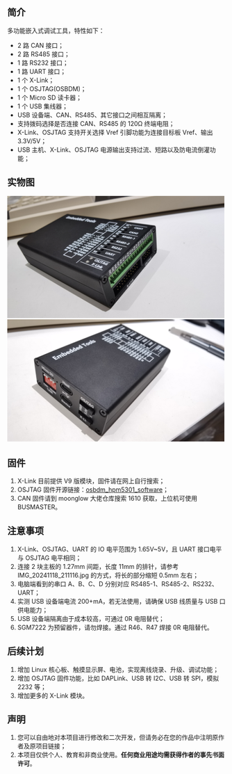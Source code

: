 ## 简介
多功能嵌入式调试工具，特性如下：
* 2 路 CAN 接口；
* 2 路 RS485 接口；
* 1 路 RS232 接口；
* 1 路 UART 接口；
* 1 个 X-Link；
* 1 个 OSJTAG(OSBDM)；
* 1 个 Micro SD 读卡器；
* 1 个 USB 集线器；
* USB 设备端、CAN、RS485、其它接口之间相互隔离；
* 支持拨码选择是否连接 CAN、RS485 的 120Ω 终端电阻；
* X-Link、OSJTAG 支持开关选择 Vref 引脚功能为连接目标板 Vref、输出 3.3V/5V；
* USB 主机、X-Link、OSJTAG 电源输出支持过流、短路以及防电流倒灌功能；

## 实物图
<img src="Pictures/IMG_20241031_213529.jpg" alt="实物图1" width="500" />
<img src="Pictures/IMG_20241031_213505.jpg" alt="实物图2" width="500" />

## 固件
1. X-Link 目前提供 V9 版模块，固件请在网上自行搜索；
2. OSJTAG 固件开源链接：[osbdm_hpm5301_software](https://github.com/zhangjinke/osbdm_hpm5301_software)；
3. CAN 固件请到 moonglow 大佬仓库搜索 1610 获取，上位机可使用 BUSMASTER。

## 注意事项
1. X-Link、OSJTAG、UART 的 IO 电平范围为 1.65V~5V，且 UART 接口电平与 OSJTAG 电平相同；
2. 连接 2 块主板的 1.27mm 间距，长度 11mm 的排针，请参考 IMG_20241118_211116.jpg 的方式，将长的部分缩短 0.5mm 左右；
3. 电脑端看到的串口 A、B、C、D 分别对应 RS485-1、RS485-2、RS232、UART；
4. 实测 USB 设备端电流 200+mA，若无法使用，请确保 USB 线质量与 USB 口供电能力；
3. USB 设备端隔离由于成本较高，可通过 0R 电阻替代；
4. SGM7222 为预留器件，请勿焊接。通过 R46、R47 焊接 0R 电阻替代。

## 后续计划
1. 增加 Linux 核心板、触摸显示屏、电池，实现离线烧录、升级、调试功能；
2. 增加 OSJTAG 固件功能，比如 DAPLink、USB 转 I2C、USB 转 SPI，模拟 2232 等；
3. 增加更多的 X-Link 模块。

## 声明
1. 您可以自由地对本项目进行修改和二次开发，但请务必在您的作品中注明原作者及原项目链接；
2. 本项目仅供个人、教育和非商业使用。**任何商业用途均需获得作者的事先书面许可**。
